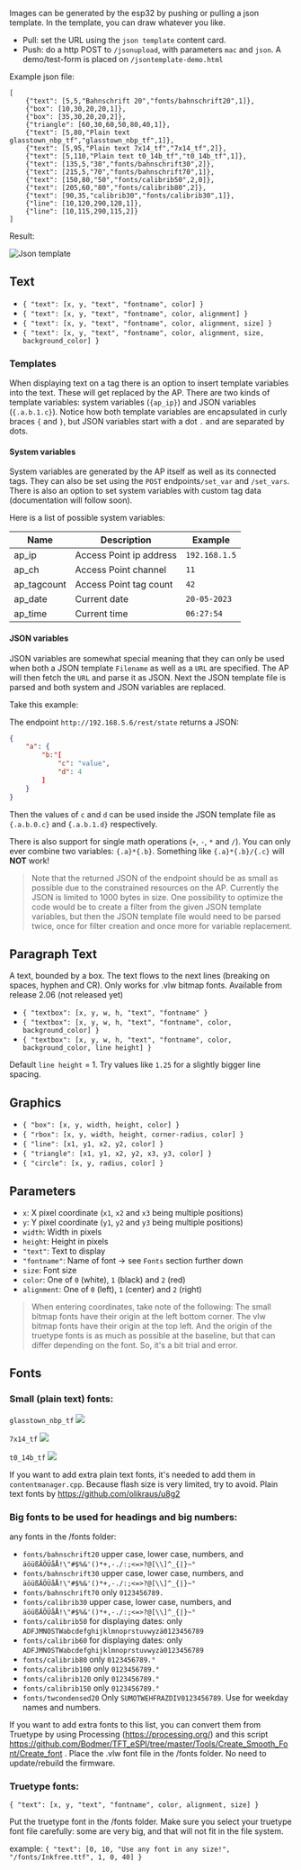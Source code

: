 Images can be generated by the esp32 by pushing or pulling a json template.
In the template, you can draw whatever you like.

 - Pull: set the URL using the `json template` content card.
 - Push: do a http POST to `/jsonupload`, with parameters `mac` and `json`. A demo/test-form is placed on `/jsontemplate-demo.html`

Example json file:
```
[
    {"text": [5,5,"Bahnschrift 20","fonts/bahnschrift20",1]},
    {"box": [10,30,20,20,1]},
    {"box": [35,30,20,20,2]},
    {"triangle": [60,30,60,50,80,40,1]},
    {"text": [5,80,"Plain text glasstown_nbp_tf","glasstown_nbp_tf",1]},
    {"text": [5,95,"Plain text 7x14_tf","7x14_tf",2]},
    {"text": [5,110,"Plain text t0_14b_tf","t0_14b_tf",1]},
    {"text": [135,5,"30","fonts/bahnschrift30",2]},
    {"text": [215,5,"70","fonts/bahnschrift70",1]},
    {"text": [150,80,"50","fonts/calibrib50",2,0]},
    {"text": [205,60,"80","fonts/calibrib80",2]},
    {"text": [90,35,"calibrib30","fonts/calibrib30",1]},
    {"line": [10,120,290,120,1]},
    {"line": [10,115,290,115,2]}
]
```

Result:

![Json template](usage/jsontemplate.jpg)

## Text
* `{ "text": [x, y, "text", "fontname", color] }`
* `{ "text": [x, y, "text", "fontname", color, alignment] }`
* `{ "text": [x, y, "text", "fontname", color, alignment, size] }`
* `{ "text": [x, y, "text", "fontname", color, alignment, size, background_color] }`

### Templates
When displaying text on a tag there is an option to insert template variables into the text.
These will get replaced by the AP.
There are two kinds of template variables: system variables (`{ap_ip}`) and JSON variables (`{.a.b.1.c}`).
Notice how both template variables are encapsulated in curly braces `{` and `}`, but JSON variables start with a dot `.` and are separated by dots.

#### System variables
System variables are generated by the AP itself as well as its connected tags.
They can also be set using the `POST` endpoints`/set_var` and `/set_vars`.
There is also an option to set system variables with custom tag data (documentation will follow soon).

Here is a list of possible system variables:

|Name|Description|Example|
|----|-----------|-------|
| ap_ip | Access Point ip address | `192.168.1.5` |
| ap_ch | Access Point channel | `11` |
| ap_tagcount | Access Point tag count | `42` |
| ap_date | Current date | `20-05-2023` |
| ap_time | Current time | `06:27:54` |


#### JSON variables
JSON variables are somewhat special meaning that they can only be used when both a JSON template `Filename` as well as a `URL` are specified.
The AP will then fetch the `URL` and parse it as JSON.
Next the JSON template file is parsed and both system and JSON variables are replaced.

Take this example:

The endpoint `http://192.168.5.6/rest/state` returns a JSON:
```json
{
    "a": {
        "b:"[
            "c": "value",
            "d": 4
        ]
    }
}
```

Then the values of `c` and `d` can be used inside the JSON template file as `{.a.b.0.c}` and `{.a.b.1.d}` respectively.

There is also support for single math operations (`+`, `-`, `*` and `/`). You can only ever combine two variables: `{.a}*{.b}`. Something like `{.a}*{.b}/{.c}` will **NOT** work!

> Note that the returned JSON of the endpoint should be as small as possible due to the constrained resources on the AP. Currently the JSON is limited to 1000 bytes in size. One possibility to optimize the code would be to create a filter from the given JSON template variables, but then the JSON template file would need to be parsed twice, once for filter creation and once more for variable replacement.

## Paragraph Text
A text, bounded by a box. The text flows to the next lines (breaking on spaces, hyphen and CR). Only works for .vlw bitmap fonts. Available from release 2.06 (not released yet)

* `{ "textbox": [x, y, w, h, "text", "fontname" }`
* `{ "textbox": [x, y, w, h, "text", "fontname", color, background_color] }`
* `{ "textbox": [x, y, w, h, "text", "fontname", color, background_color, line height] }`

Default `line height` = 1. Try values like `1.25` for a slightly bigger line spacing.

## Graphics
* `{ "box": [x, y, width, height, color] }`
* `{ "rbox": [x, y, width, height, corner-radius, color] }`
* `{ "line": [x1, y1, x2, y2, color] }`
* `{ "triangle": [x1, y1, x2, y2, x3, y3, color] }`
* `{ "circle": [x, y, radius, color] }`


## Parameters
 - `x`: X pixel coordinate (`x1`, `x2` and `x3` being multiple positions)
 - `y`: Y pixel coordinate (`y1`, `y2` and `y3` being multiple positions)
 - `width`: Width in pixels
 - `height`: Height in pixels
 - `"text"`: Text to display
 - `"fontname"`: Name of font -> see `Fonts` section further down
 - `size`: Font size
 - `color`: One of `0` (white), `1` (black) and `2` (red)
 - `alignment`: One of `0` (left), `1` (center) and `2` (right)

> When entering coordinates, take note of the following: The small bitmap fonts have their origin at the left bottom corner. The vlw bitmap fonts have their origin at the top left. And the origin of the truetype fonts is as much as possible at the baseline, but that can differ depending on the font. So, it's a bit trial and error.


## Fonts
### Small (plain text) fonts: 

`glasstown_nbp_tf` 
![](usage/u8g2_font_glasstown_nbp_tf.png)

`7x14_tf` 
![](usage/u8g2_font_7x14_tf.png)

`t0_14b_tf`
![](usage/u8g2_font_t0_14b_tf.png)

If you want to add extra plain text fonts, it's needed to add them in `contentmanager.cpp`. Because flash size is very limited, try to avoid.
Plain text fonts by https://github.com/olikraus/u8g2

### Big fonts to be used for headings and big numbers:

any fonts in the /fonts folder:
* `fonts/bahnschrift20` upper case, lower case, numbers, and `äöüßÄÖÜåÅ!\"#$%&'()*+,-./:;<=>?@[\\]^_{|}~°`
* `fonts/bahnschrift30` upper case, lower case, numbers, and `äöüßÄÖÜåÅ!\"#$%&'()*+,-./:;<=>?@[\\]^_{|}~°`
* `fonts/bahnschrift70` only `0123456789.`
* `fonts/calibrib30` upper case, lower case, numbers, and `äöüßÄÖÜåÅ!\"#$%&'()*+,-./:;<=>?@[\\]^_{|}~°`
* `fonts/calibrib50` for displaying dates: only `ADFJMNOSTWabcdefghijklmnoprstuvwyzä0123456789`
* `fonts/calibrib60` for displaying dates: only `ADFJMNOSTWabcdefghijklmnoprstuvwyzä0123456789`
* `fonts/calibrib80` only `0123456789.°`
* `fonts/calibrib100` only `0123456789.°`
* `fonts/calibrib120` only `0123456789.°`
* `fonts/calibrib150` only `0123456789.°`
* `fonts/twcondensed20` Only `SUMOTWEHFRAZDIV0123456789`. Use for weekday names and numbers. 

If you want to add extra fonts to this list, you can convert them from Truetype by using Processing (https://processing.org/) and this script https://github.com/Bodmer/TFT_eSPI/tree/master/Tools/Create_Smooth_Font/Create_font . Place the .vlw font file in the /fonts folder. No need to update/rebuild the firmware.

### Truetype fonts:

`{ "text": [x, y, "text", "fontname", color, alignment, size] }`

Put the truetype font in the /fonts folder. Make sure you select your truetype font file carefully: some are very big, and that will not fit in the file system.

example:
`{ "text": [0, 10, "Use any font in any size!", "/fonts/Inkfree.ttf", 1, 0, 40] }`
